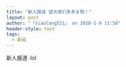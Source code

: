 ```yaml
---
title: "新人报道 望大佬们多多关照！"
layout: post
author: "「xiaolang521」 on 2020-1-9 11:58"
header-style: text
tags:
  - 新闻
---
```


<head></head>
<body>
  新人报道 :lol
</body>


